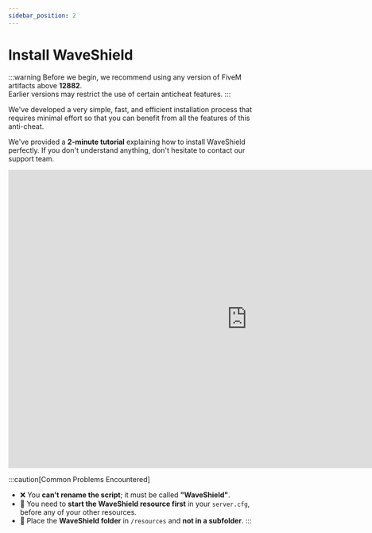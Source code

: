 ```yaml
---
sidebar_position: 2
---
```


# Install WaveShield

:::warning
Before we begin, we recommend using any version of FiveM artifacts above **12882**.  
Earlier versions may restrict the use of certain anticheat features.
:::

We've developed a very simple, fast, and efficient installation process that requires minimal effort so that you can benefit from all the features of this anti-cheat.

We've provided a **2-minute tutorial** explaining how to install WaveShield perfectly. If you don't understand anything, don't hesitate to contact our support team.

<iframe width="959" height="600" src="https://www.youtube-nocookie.com/embed/jf0njjYG6c0?si=hjzYxRXmMvJZi2J2" title="YouTube video player" frameborder="0" allow="accelerometer; autoplay; clipboard-write; encrypted-media; gyroscope; picture-in-picture; web-share" allowfullscreen></iframe>

:::caution[Common Problems Encountered]

- ❌ You **can't rename the script**; it must be called **"WaveShield"**.
- 🚀 You need to **start the WaveShield resource first** in your `server.cfg`, before any of your other resources.
- 📂 Place the **WaveShield folder** in `/resources` and **not in a subfolder**.
  :::

